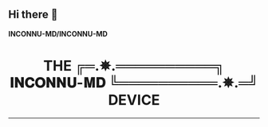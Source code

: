 ## Hi there 👋

**INCONNU-MD/INCONNU-MD**

<h1 align="center"> THE ╔═.✵.══════════╗
                            𝐈𝐍𝐂𝐎𝐍𝐍𝐔-𝐌𝐃
                        ╚══════════.✵.═╝
  DEVICE </h1>
<p align="center">  
  
***
  
